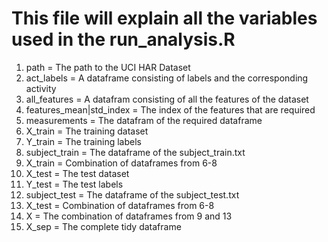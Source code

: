 # This file will explain all the variables used in the run_analysis.R
1.  path = The path to the UCI HAR Dataset
2.  act_labels = A dataframe consisting of labels and the corresponding activity
3.  all_features = A datafram consisting of all the features of the dataset
4.  features_mean|std_index = The index of the features that are required
5.  measurements = The datafram of the required dataframe
6.  X_train = The training dataset
7.  Y_train = The training labels
8.  subject_train = The dataframe of the subject_train.txt
9.  X_train = Combination of dataframes from 6-8
10. X_test = The test dataset
11. Y_test = The test labels
12. subject_test = The dataframe of the subject_test.txt
13. X_test = Combination of dataframes from 6-8
14. X = The combination of dataframes from 9 and 13
15. X_sep = The complete tidy dataframe
